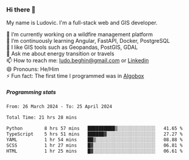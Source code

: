 ### Hi there 👋

My name is Ludovic. I'm a full-stack web and GIS developer.

 🔭 I’m currently working on a wildfire management platform<br/>
 🌱 I’m continuously learning Angular, FastAPI, Docker, PostgreSQL<br/>
 👯 I like GIS tools such as Geopandas, PostGIS, GDAL<br/>
 💬 Ask me about energy transition or travels<br/>
 📫 How to reach me: ludo.beghin@gmail.com or [Linkedin](https://www.linkedin.com/in/ludovic-beghin/)<br/>
 😄 Pronouns: He/Him<br/>
 ⚡ Fun fact: The first time I programmed was in [Algobox](https://fr.wikipedia.org/wiki/Algobox)<br/>

##### Programming stats
<!--START_SECTION:waka-->

```txt
From: 26 March 2024 - To: 25 April 2024

Total Time: 21 hrs 28 mins

Python        8 hrs 57 mins   ██████████▒░░░░░░░░░░░░░░   41.65 %
TypeScript    5 hrs 51 mins   ██████▓░░░░░░░░░░░░░░░░░░   27.27 %
YAML          1 hr 54 mins    ██▒░░░░░░░░░░░░░░░░░░░░░░   08.88 %
SCSS          1 hr 27 mins    █▓░░░░░░░░░░░░░░░░░░░░░░░   06.81 %
HTML          1 hr 25 mins    █▓░░░░░░░░░░░░░░░░░░░░░░░   06.61 %
```

<!--END_SECTION:waka-->
